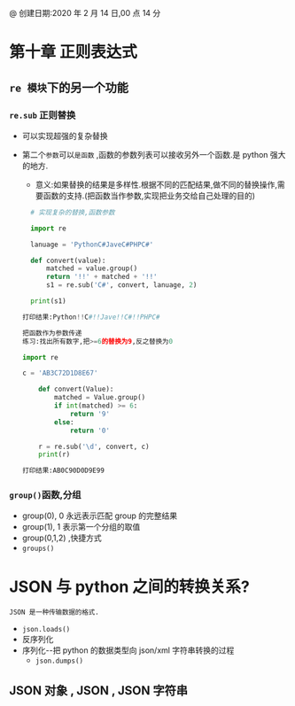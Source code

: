 @ 创建日期:2020 年 2 月 14 日,00 点 14 分

# 第十章 正则表达式

## `re 模块`下的另一个功能

### `re.sub` 正则替换

- 可以实现超强的复杂替换
- 第二个`参数`可以`是函数` ,函数的参数列表可以接收另外一个函数.是 python 强大的地方.

  - 意义:如果替换的结果是多样性.根据不同的匹配结果,做不同的替换操作,需要函数的支持.(把函数当作参数,实现把业务交给自己处理的目的)

  ```py
    # 实现复杂的替换,函数参数

    import re

    lanuage = 'PythonC#JaveC#PHPC#'

    def convert(value):
        matched = value.group()
        return '!!' + matched + '!!'
        s1 = re.sub('C#', convert, lanuage, 2)

    print(s1)

  ```

  ```py
  打印结果:Python!!C#!!Jave!!C#!!PHPC#
  ```

  ```py
  把函数作为参数传递
  练习:找出所有数字,把>=6的替换为9,反之替换为0

  import re

  c = 'AB3C72D1D8E67'

      def convert(Value):
          matched = Value.group()
          if int(matched) >= 6:
              return '9'
          else:
              return '0'

      r = re.sub('\d', convert, c)
      print(r)

  ```

  ```py
  打印结果:AB0C90D0D9E99
  ```

### `group()`函数,分组

- group(0), 0 永远表示匹配 group 的完整结果
- group(1), 1 表示第一个分组的取值
- group(0,1,2) ,快捷方式
- `groups()`

# JSON 与 python 之间的转换关系?

    JSON 是一种传输数据的格式.

- `json.loads()`
- 反序列化
- 序列化--把 python 的数据类型向 json/xml 字符串转换的过程
  - `json.dumps()`

## JSON 对象 , JSON , JSON 字符串
